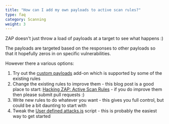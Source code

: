```yaml
---
title: "How can I add my own payloads to active scan rules?"
type: faq
category: Scanning
weight: 3
---
```


ZAP doesn't just throw a load of payloads at a target to see what happens :)

The payloads are targeted based on the responses to other payloads so that it hopefully zeros in on specific vulnerabilities.

However there a various options:

1. Try out the [custom payloads](/docs/desktop/addons/custom-payloads/) add-on which is supported by some of the existing rules 
1. Change the existing rules to improve them - this blog post is a good place to start: [Hacking ZAP: Active Scan Rules](/blog/2014-04-30-hacking-zap-4-active-scan-rules/) - if you do improve them then please submit pull requests :)
1. Write new rules to do whatever you want - this gives you full control, but could be a bit daunting to start with
1. Tweak the [User defined attacks.js](https://github.com/zaproxy/community-scripts/blob/main/active/User%20defined%20attacks.js) script - this is probably the easiest way to get started
